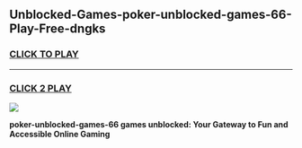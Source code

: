 
## Unblocked-Games-poker-unblocked-games-66-Play-Free-dngks
<h3>
<a href="https://premium76.site?title=poker-unblocked-games-66&ref=19M">CLICK TO PLAY</a></h3>
<hr>

<h3>
<a href="https://premium76.site?title=poker-unblocked-games-66&ref=19M">CLICK 2 PLAY</a>
  
</h3>

<a href="https://premium76.site?title=poker-unblocked-games-66&ref=19M"><img src="https://clearcache.store/games.png"></a>


**poker-unblocked-games-66 games unblocked: Your Gateway to Fun and Accessible Online Gaming**
